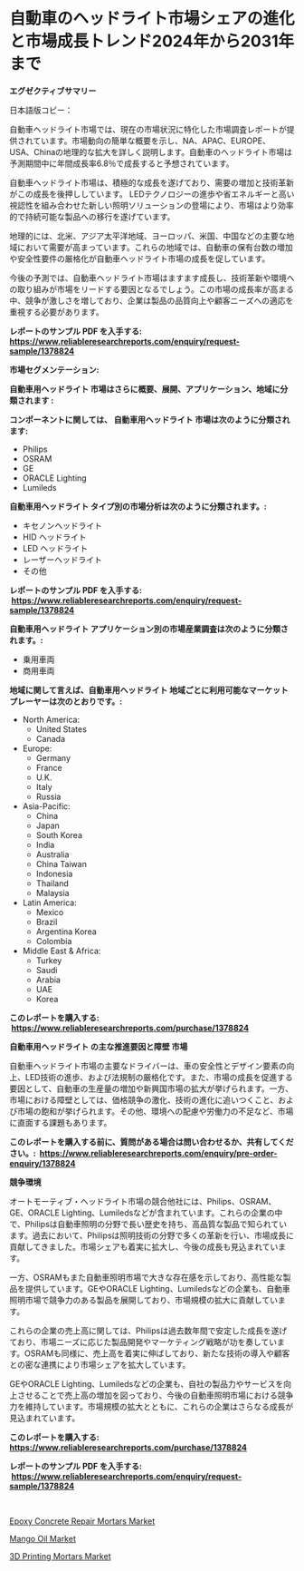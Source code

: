 <p><h1>自動車のヘッドライト市場シェアの進化と市場成長トレンド2024年から2031年まで</h1></p><p><strong>エグゼクティブサマリー</strong></p>
<p><p>日本語版コピー：</p><p>自動車ヘッドライト市場では、現在の市場状況に特化した市場調査レポートが提供されています。市場動向の簡単な概要を示し、NA、APAC、EUROPE、USA、Chinaの地理的な拡大を詳しく説明します。自動車のヘッドライト市場は予測期間中に年間成長率6.8％で成長すると予想されています。</p><p>自動車ヘッドライト市場は、積極的な成長を遂げており、需要の増加と技術革新がこの成長を後押ししています。 LEDテクノロジーの進歩や省エネルギーと高い視認性を組み合わせた新しい照明ソリューションの登場により、市場はより効率的で持続可能な製品への移行を遂げています。</p><p>地理的には、北米、アジア太平洋地域、ヨーロッパ、米国、中国などの主要な地域において需要が高まっています。これらの地域では、自動車の保有台数の増加や安全性要件の厳格化が自動車ヘッドライト市場の成長を促しています。</p><p>今後の予測では、自動車ヘッドライト市場はますます成長し、技術革新や環境への取り組みが市場をリードする要因となるでしょう。この市場の成長率が高まる中、競争が激しさを増しており、企業は製品の品質向上や顧客ニーズへの適応を重視する必要があります。</p></p>
<p><strong>レポートのサンプル PDF を入手する: <a href="https://www.reliableresearchreports.com/enquiry/request-sample/1378824">https://www.reliableresearchreports.com/enquiry/request-sample/1378824</a></strong></p>
<p><strong>市場セグメンテーション:</strong></p>
<p><strong> 自動車用ヘッドライト 市場はさらに概要、展開、アプリケーション、地域に分類されます :</strong></p>
<p><strong>コンポーネントに関しては、 自動車用ヘッドライト 市場は次のように分類されます: &nbsp;</strong></p>
<p><ul><li>Philips</li><li>OSRAM</li><li>GE</li><li>ORACLE Lighting</li><li>Lumileds</li></ul></p>
<p><strong> 自動車用ヘッドライト タイプ別の市場分析は次のように分類されます。:</strong></p>
<p><ul><li>キセノンヘッドライト</li><li>HID ヘッドライト</li><li>LED ヘッドライト</li><li>レーザーヘッドライト</li><li>その他</li></ul></p>
<p><strong>レポートのサンプル PDF を入手する: &nbsp;<a href="https://www.reliableresearchreports.com/enquiry/request-sample/1378824">https://www.reliableresearchreports.com/enquiry/request-sample/1378824</a></strong></p>
<p><strong> 自動車用ヘッドライト アプリケーション別の市場産業調査は次のように分類されます。:</strong></p>
<p><ul><li>乗用車両</li><li>商用車両</li></ul></p>
<p><strong>地域に関して言えば、自動車用ヘッドライト 地域ごとに利用可能なマーケットプレーヤーは次のとおりです。:</strong></p>
<p><ul>
    <li>
        North America:
        <ul>
            <li>United States</li>
            <li>Canada</li>
        </ul>
    </li>
    <li>
        Europe:
        <ul>
            <li>Germany</li>
            <li>France</li>
            <li>U.K.</li>
            <li>Italy</li>
            <li>Russia</li>
        </ul>
    </li>
    <li>
        Asia-Pacific:
        <ul>
            <li>China</li>
            <li>Japan</li>
            <li>South Korea</li>
            <li>India</li>
            <li>Australia</li>
            <li>China Taiwan</li>
            <li>Indonesia</li>
            <li>Thailand</li>
            <li>Malaysia</li>
        </ul>
    </li>
    <li>
        Latin America:
        <ul>
            <li>Mexico</li>
            <li>Brazil</li>
            <li>Argentina Korea</li>
            <li>Colombia</li>
        </ul>
    </li>
    <li>
        Middle East & Africa:
        <ul>
            <li>Turkey</li>
            <li>Saudi</li>
            <li>Arabia</li>
            <li>UAE</li>
            <li>Korea</li>
        </ul>
    </li>
    </ul></p>
<p><strong>このレポートを購入する: &nbsp;<a href="https://www.reliableresearchreports.com/purchase/1378824">https://www.reliableresearchreports.com/purchase/1378824</a></strong></p>
<p><strong>自動車用ヘッドライト の主な推進要因と障壁 市場</strong></p>
<p><p>自動車ヘッドライト市場の主要なドライバーは、車の安全性とデザイン要素の向上、LED技術の進歩、および法規制の厳格化です。また、市場の成長を促進する要因として、自動車の生産量の増加や新興国市場の拡大が挙げられます。一方、市場における障壁としては、価格競争の激化、技術の進化に追いつくこと、および市場の飽和が挙げられます。その他、環境への配慮や労働力の不足など、市場に直面する課題もあります。</p></p>
<p><strong>このレポートを購入する前に、質問がある場合は問い合わせるか、共有してください。:&nbsp; <a href="https://www.reliableresearchreports.com/enquiry/pre-order-enquiry/1378824">https://www.reliableresearchreports.com/enquiry/pre-order-enquiry/1378824</a></strong></p>
<p><strong>競争環境</strong></p>
<p><p>オートモーティブ・ヘッドライト市場の競合他社には、Philips、OSRAM、GE、ORACLE Lighting、Lumiledsなどが含まれています。これらの企業の中で、Philipsは自動車照明の分野で長い歴史を持ち、高品質な製品で知られています。過去において、Philipsは照明技術の分野で多くの革新を行い、市場成長に貢献してきました。市場シェアも着実に拡大し、今後の成長も見込まれています。</p><p>一方、OSRAMもまた自動車照明市場で大きな存在感を示しており、高性能な製品を提供しています。GEやORACLE Lighting、Lumiledsなどの企業も、自動車照明市場で競争力のある製品を展開しており、市場規模の拡大に貢献しています。</p><p>これらの企業の売上高に関しては、Philipsは過去数年間で安定した成長を遂げており、市場ニーズに応じた製品開発やマーケティング戦略が功を奏しています。OSRAMも同様に、売上高を着実に伸ばしており、新たな技術の導入や顧客との密な連携により市場シェアを拡大しています。</p><p>GEやORACLE Lighting、Lumiledsなどの企業も、自社の製品力やサービスを向上させることで売上高の増加を図っており、今後の自動車照明市場における競争力を維持しています。市場規模の拡大とともに、これらの企業はさらなる成長が見込まれています。</p></p>
<p><strong>このレポートを購入する: &nbsp; <a href="https://www.reliableresearchreports.com/purchase/1378824">https://www.reliableresearchreports.com/purchase/1378824</a></strong></p>
<p><strong>レポートのサンプル PDF を入手する: &nbsp;<a href="https://www.reliableresearchreports.com/enquiry/request-sample/1378824">https://www.reliableresearchreports.com/enquiry/request-sample/1378824</a></strong><strong></strong></p>
<p>&nbsp;</p>
<p><p><a href="https://fuschia-pecorino-a6d.notion.site/Insights-into-Epoxy-Concrete-Repair-Mortars-Market-Size-Analysing-Market-Share-Trends-and-Growth--7fe780b82c814adf8770d353d369960a">Epoxy Concrete Repair Mortars Market</a></p><p><a href="https://view.publitas.com/reportprime-1/mango-oil-market-size-market-trends-and-growth-outlook-forecasted-for-period-from-2024-to-2031/">Mango Oil Market</a></p><p><a href="https://changeable-paste-463.notion.site/3D-Printing-Mortars-Market-Research-Report-Provides-Critical-Insights-that-can-help-Shape-Business-D-6fce820f94004ca69c371ce0728e63fa">3D Printing Mortars Market</a></p></p>